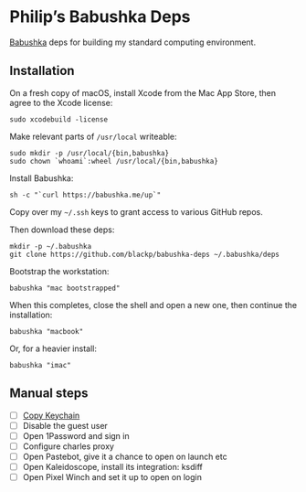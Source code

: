 # Philip’s Babushka Deps

[Babushka](http://babushka.me) deps for building my standard computing environment.

## Installation

On a fresh copy of macOS, install Xcode from the Mac App Store, then agree to the Xcode license:

```
sudo xcodebuild -license
```

Make relevant parts of `/usr/local` writeable:

```
sudo mkdir -p /usr/local/{bin,babushka}
sudo chown `whoami`:wheel /usr/local/{bin,babushka}
```

Install Babushka:

```
sh -c "`curl https://babushka.me/up`"
```

Copy over my `~/.ssh` keys to grant access to various GitHub repos.

Then download these deps:

```
mkdir -p ~/.babushka
git clone https://github.com/blackp/babushka-deps ~/.babushka/deps
```

Bootstrap the workstation:

```
babushka "mac bootstrapped"
```

When this completes, close the shell and open a new one, then continue the installation:

```
babushka "macbook"
```

Or, for a heavier install:

```
babushka "imac"
```

## Manual steps

- [ ] [Copy Keychain](https://support.apple.com/kb/PH20120?locale=en_US)
- [ ] Disable the guest user
- [ ] Open 1Password and sign in
- [ ] Configure charles proxy
- [ ] Open Pastebot, give it a chance to open on launch etc
- [ ] Open Kaleidoscope, install its integration: ksdiff
- [ ] Open Pixel Winch and set it up to open on login
